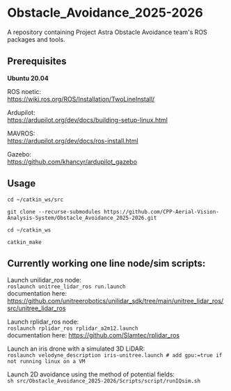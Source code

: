 # Obstacle_Avoidance_2025-2026
A repository containing Project Astra Obstacle Avoidance team's ROS packages and tools.

## Prerequisites
**Ubuntu 20.04**

ROS noetic:<br/>
https://wiki.ros.org/ROS/Installation/TwoLineInstall/

Ardupilot:<br/>
https://ardupilot.org/dev/docs/building-setup-linux.html

MAVROS:<br/>
https://ardupilot.org/dev/docs/ros-install.html

Gazebo:<br/>
https://github.com/khancyr/ardupilot_gazebo


## Usage
`cd ~/catkin_ws/src`

`git clone --recurse-submodules https://github.com/CPP-Aerial-Vision-Analysis-System/Obstacle_Avoidance_2025-2026.git`

`cd ~/catkin_ws`

`catkin_make`

## Currently working one line node/sim scripts:
Launch unilidar_ros node:<br/>
`roslaunch unitree_lidar_ros run.launch`<br/>
documentation here: https://github.com/unitreerobotics/unilidar_sdk/tree/main/unitree_lidar_ros/src/unitree_lidar_ros

Launch rplidar_ros node:<br/>
`roslaunch rplidar_ros rplidar_a2m12.launch`<br/>
documentation here: https://github.com/Slamtec/rplidar_ros

Launch an iris drone with a simulated 3D LiDAR:<br/>
`roslaunch velodyne_description iris-unitree.launch # add gpu:=true if not running linux on a VM`

Launch 2D avoidance using the method of potential fields:<br/>
`sh src/Obstacle_Avoidance_2025-2026/Scripts/script/runIQsim.sh`
